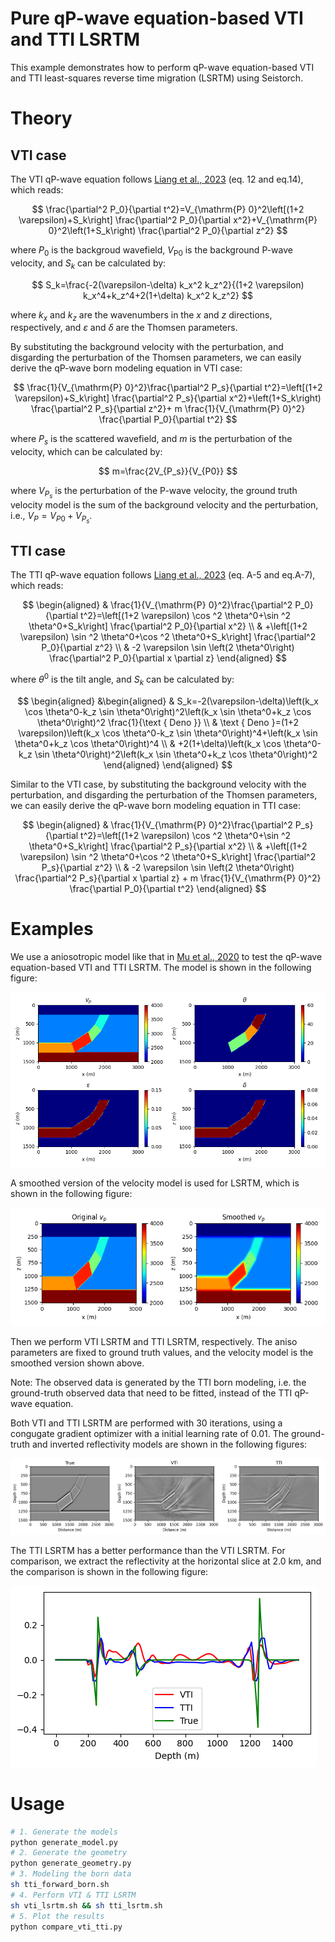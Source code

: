 # Pure qP-wave equation-based VTI and TTI LSRTM
This example demonstrates how to perform qP-wave equation-based VTI and TTI least-squares reverse time migration (LSRTM) using Seistorch.

# Theory

## VTI case
The VTI qP-wave equation follows [Liang et al., 2023](https://doi.org/10.1190/GEO2022-0292.1) (eq. 12 and eq.14), which reads:

$$
\frac{\partial^2 P_0}{\partial t^2}=V_{\mathrm{P} 0}^2\left[(1+2 \varepsilon)+S_k\right] \frac{\partial^2 P_0}{\partial x^2}+V_{\mathrm{P} 0}^2\left(1+S_k\right) \frac{\partial^2 P_0}{\partial z^2}
$$

where $P_0$ is the backgroud wavefield, $V_{\mathrm{P} 0}$ is the background P-wave velocity, and $S_k$ can be calculated by:

$$
S_k=\frac{-2(\varepsilon-\delta) k_x^2 k_z^2}{(1+2 \varepsilon) k_x^4+k_z^4+2(1+\delta) k_x^2 k_z^2}
$$

where $k_x$ and $k_z$ are the wavenumbers in the $x$ and $z$ directions, respectively, and $\varepsilon$ and $\delta$ are the Thomsen parameters.

By substituting the background velocity with the perturbation, and disgarding the perturbation of the Thomsen parameters, we can easily derive the qP-wave born modeling equation in VTI case:

$$
\frac{1}{V_{\mathrm{P} 0}^2}\frac{\partial^2 P_s}{\partial t^2}=\left[(1+2 \varepsilon)+S_k\right] \frac{\partial^2 P_s}{\partial x^2}+\left(1+S_k\right) \frac{\partial^2 P_s}{\partial z^2}+ m \frac{1}{V_{\mathrm{P} 0}^2} \frac{\partial P_0}{\partial t^2}
$$

where $P_s$ is the scattered wavefield, and $m$ is the perturbation of the velocity, which can be calculated by:

$$
m=\frac{2V_{P_s}}{V_{P0}}
$$

where $V_{P_s}$ is the perturbation of the P-wave velocity, the ground truth velocity model is the sum of the background velocity and the perturbation, i.e., $V_{P}=V_{P0}+V_{P_s}$.

## TTI case
The TTI qP-wave equation follows [Liang et al., 2023](https://doi.org/10.1190/GEO2022-0292.1) (eq. A-5 and eq.A-7), which reads:

$$
\begin{aligned}
& \frac{1}{V_{\mathrm{P} 0}^2}\frac{\partial^2 P_0}{\partial t^2}=\left[(1+2 \varepsilon) \cos ^2 \theta^0+\sin ^2 \theta^0+S_k\right] \frac{\partial^2 P_0}{\partial x^2} \\
& +\left[(1+2 \varepsilon) \sin ^2 \theta^0+\cos ^2 \theta^0+S_k\right] \frac{\partial^2 P_0}{\partial z^2} \\
& -2 \varepsilon  \sin \left(2 \theta^0\right) \frac{\partial^2 P_0}{\partial x \partial z}
\end{aligned}
$$

where $\theta^0$ is the tilt angle, and $S_k$ can be calculated by:

$$
\begin{aligned}
&\begin{aligned}
& S_k=-2(\varepsilon-\delta)\left(k_x \cos \theta^0-k_z \sin \theta^0\right)^2\left(k_x \sin \theta^0+k_z \cos \theta^0\right)^2 \frac{1}{\text { Deno }} \\
& \text { Deno }=(1+2 \varepsilon)\left(k_x \cos \theta^0-k_z \sin \theta^0\right)^4+\left(k_x \sin \theta^0+k_z \cos \theta^0\right)^4 \\
& +2(1+\delta)\left(k_x \cos \theta^0-k_z \sin \theta^0\right)^2\left(k_x \sin \theta^0+k_z \cos \theta^0\right)^2
\end{aligned}
\end{aligned}
$$

Similar to the VTI case, by substituting the background velocity with the perturbation, and disgarding the perturbation of the Thomsen parameters, we can easily derive the qP-wave born modeling equation in TTI case:

$$
\begin{aligned}
& \frac{1}{V_{\mathrm{P} 0}^2}\frac{\partial^2 P_s}{\partial t^2}=\left[(1+2 \varepsilon) \cos ^2 \theta^0+\sin ^2 \theta^0+S_k\right] \frac{\partial^2 P_s}{\partial x^2} \\
& +\left[(1+2 \varepsilon) \sin ^2 \theta^0+\cos ^2 \theta^0+S_k\right] \frac{\partial^2 P_s}{\partial z^2} \\
& -2 \varepsilon  \sin \left(2 \theta^0\right) \frac{\partial^2 P_s}{\partial x \partial z} + m \frac{1}{V_{\mathrm{P} 0}^2} \frac{\partial P_0}{\partial t^2}
\end{aligned}
$$

# Examples

We use a aniosotropic model like that in [Mu et al., 2020](https://doi.org/10.1190/GEO2019-0320.1) to test the qP-wave equation-based VTI and TTI LSRTM. The model is shown in the following figure:

![model](figures/model.png)

A smoothed version of the velocity model is used for LSRTM, which is shown in the following figure:

![model](figures/smoothed_vp.png)

Then we perform VTI LSRTM and TTI LSRTM, respectively. The aniso parameters are fixed to ground truth values, and the velocity model is the smoothed version shown above.

Note: The observed data is generated by the TTI born modeling, i.e. the ground-truth observed data that need to be fitted, instead of the TTI qP-wave equation.

Both VTI and TTI LSRTM are performed with 30 iterations, using a congugate gradient optimizer with a initial learning rate of 0.01. The ground-truth and inverted reflectivity models are shown in the following figures:

![model](figures/compare_vti_tti.png)

The TTI LSRTM has a better performance than the VTI LSRTM. For comparison, we extract the reflectivity at the horizontal slice at 2.0 km, and the comparison is shown in the following figure:

![model](figures/compare_vti_tti_trace.png)

# Usage
```bash
# 1. Generate the models
python generate_model.py
# 2. Generate the geometry
python generate_geometry.py
# 3. Modeling the born data
sh tti_forward_born.sh
# 4. Perform VTI & TTI LSRTM
sh vti_lsrtm.sh && sh tti_lsrtm.sh
# 5. Plot the results
python compare_vti_tti.py
```